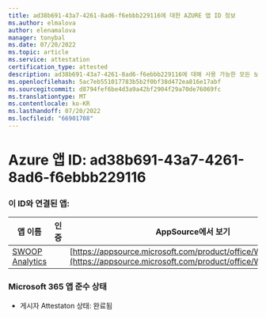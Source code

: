 ```yaml
---
title: ad38b691-43a7-4261-8ad6-f6ebbb229116에 대한 AZURE 앱 ID 정보
ms.author: elmalova
author: elenamalova
manager: tonybal
ms.date: 07/20/2022
ms.topic: article
ms.service: attestation
certification_type: attested
description: ad38b691-43a7-4261-8ad6-f6ebbb229116에 대해 사용 가능한 모든 보안 및 규정 준수 정보입니다.
ms.openlocfilehash: 5ac7eb551017783b5b2f0bf38d472ea816e17abf
ms.sourcegitcommit: d8794fef6be4d3a9a42bf2904f29a70de76069fc
ms.translationtype: MT
ms.contentlocale: ko-KR
ms.lasthandoff: 07/20/2022
ms.locfileid: "66901708"
---
```

# <a name="azure-app-id-ad38b691-43a7-4261-8ad6-f6ebbb229116"></a>Azure 앱 ID: ad38b691-43a7-4261-8ad6-f6ebbb229116


### <a name="apps-associated-with-this-id"></a>이 ID와 연결된 앱:
| **앱 이름** | **인증** | **AppSource에서 보기** |
|--------------|---------------|-----------------------|
| [SWOOP Analytics](../forward/WA200000877.md) |  | [https://appsource.microsoft.com/product/office/WA200000877](https://appsource.microsoft.com/product/office/WA200000877) |

### <a name="microsoft-365-app-compliance-status"></a>Microsoft 365 앱 준수 상태
- 게시자 Attestaton 상태: 완료됨
